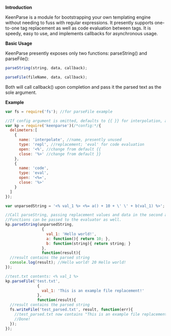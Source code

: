 **Introduction**

KeenParse is a module for bootstrapping your own templating engine without needing to fuss with regular expressions. It presently supports one-to-one tag replacement as well as code evaluation between tags. It is speedy, easy to use, and implements callbacks for asynchronous usage.

**Basic Usage**

KeenParse presently exposes only two functions: parseString() and parseFile():

```javascript
parseString(string, data, callback);

parseFile(fileName, data, callback);
```

Both will call callback() upon completion and pass it the parsed text as the sole argument.

**Example**
```javascript
var fs = require('fs'); //for parseFile example

//If config argument is omitted, defaults to {{ }} for interpolation, and {{= }} for evaluation
var kp = require('keenparse')(/*config:*/{
  delimeters:[
    {
      name: 'interpolate', //name, presently unused
      type: 'repl', //replacement; 'eval' for code evaluation
      open: '<%', //change from default {{
      close: '%>' //change from default }}
    },
    {
      name: 'code',
      type: 'eval',
      open: '<%=',
      close: '%>'
    }
  ]
});

var unparsedString = '<% val_1 %> <%= a() + 10 + \' \' + b(val_1) %>';

//Call parseString, passing replacement values and data in the second argument.
//Functions can be passed to the evaluator as well.
kp.parseString(unparsedString, 
                { 
                  val_1: 'Hello world!', 
                  a: function(){ return 10; }, 
                  b: function(string){ return string; }
                }, 
                function(result){
  //result contains the parsed string
  console.log(result); //Hello world! 20 Hello world!
});

//test.txt contents: <% val_1 %>
kp.parseFile('test.txt', 
              {
              	val_1: 'This is an example file replacement!'
              }, 
              function(result){
  //result contains the parsed string
  fs.writeFile('test_parsed.txt', result, function(err){
  	//test_parsed.txt now contains "This is an example file replacement!"
  	//Done!
  });
});
```
